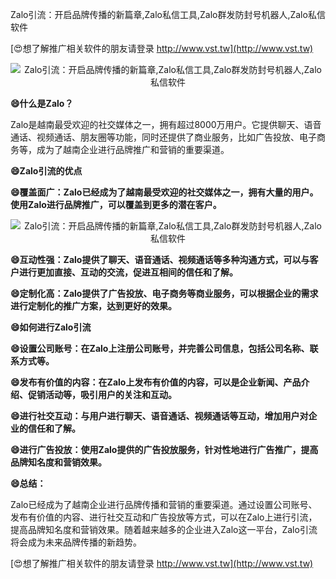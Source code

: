 Zalo引流：开启品牌传播的新篇章,Zalo私信工具,Zalo群发防封号机器人,Zalo私信软件

[😍想了解推广相关软件的朋友请登录 http://www.vst.tw](http://www.vst.tw)

 <center><img src="https://vst.tw/MP4/tuiguang/png/6.png" alt="Zalo引流：开启品牌传播的新篇章,Zalo私信工具,Zalo群发防封号机器人,Zalo私信软件"></center>

**😄什么是Zalo？**

Zalo是越南最受欢迎的社交媒体之一，拥有超过8000万用户。它提供聊天、语音通话、视频通话、朋友圈等功能，同时还提供了商业服务，比如广告投放、电子商务等，成为了越南企业进行品牌推广和营销的重要渠道。

**😄Zalo引流的优点**

**😄覆盖面广：Zalo已经成为了越南最受欢迎的社交媒体之一，拥有大量的用户。使用Zalo进行品牌推广，可以覆盖到更多的潜在客户。**

 <center><img src="https://vst.tw/MP4/tuiguang/png/0.png" alt="Zalo引流：开启品牌传播的新篇章,Zalo私信工具,Zalo群发防封号机器人,Zalo私信软件"></center>

**😄互动性强：Zalo提供了聊天、语音通话、视频通话等多种沟通方式，可以与客户进行更加直接、互动的交流，促进互相间的信任和了解。**

**😄定制化高：Zalo提供了广告投放、电子商务等商业服务，可以根据企业的需求进行定制化的推广方案，达到更好的效果。**

**😄如何进行Zalo引流**

**😄设置公司账号：在Zalo上注册公司账号，并完善公司信息，包括公司名称、联系方式等。**

**😄发布有价值的内容：在Zalo上发布有价值的内容，可以是企业新闻、产品介绍、促销活动等，吸引用户的关注和互动。**

**😄进行社交互动：与用户进行聊天、语音通话、视频通话等互动，增加用户对企业的信任和了解。**

**😄进行广告投放：使用Zalo提供的广告投放服务，针对性地进行广告推广，提高品牌知名度和营销效果。**

**😄总结：**

Zalo已经成为了越南企业进行品牌传播和营销的重要渠道。通过设置公司账号、发布有价值的内容、进行社交互动和广告投放等方式，可以在Zalo上进行引流，提高品牌知名度和营销效果。随着越来越多的企业进入Zalo这一平台，Zalo引流将会成为未来品牌传播的新趋势。

[😍想了解推广相关软件的朋友请登录 http://www.vst.tw](http://www.vst.tw)



